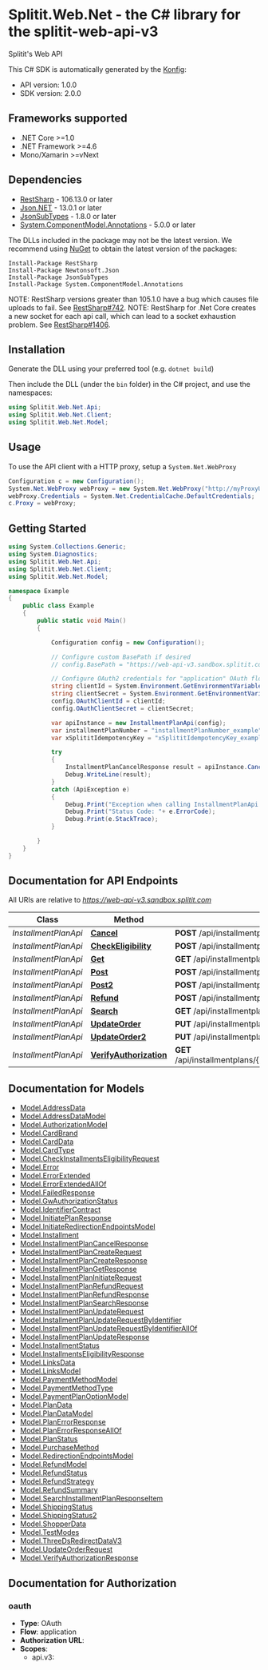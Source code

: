 # Splitit.Web.Net - the C# library for the splitit-web-api-v3

Splitit's Web API

This C# SDK is automatically generated by the [Konfig](https://konfigthis.com):

- API version: 1.0.0
- SDK version: 2.0.0

<a name="frameworks-supported"></a>
## Frameworks supported
- .NET Core >=1.0
- .NET Framework >=4.6
- Mono/Xamarin >=vNext

<a name="dependencies"></a>
## Dependencies

- [RestSharp](https://www.nuget.org/packages/RestSharp) - 106.13.0 or later
- [Json.NET](https://www.nuget.org/packages/Newtonsoft.Json/) - 13.0.1 or later
- [JsonSubTypes](https://www.nuget.org/packages/JsonSubTypes/) - 1.8.0 or later
- [System.ComponentModel.Annotations](https://www.nuget.org/packages/System.ComponentModel.Annotations) - 5.0.0 or later

The DLLs included in the package may not be the latest version. We recommend using [NuGet](https://docs.nuget.org/consume/installing-nuget) to obtain the latest version of the packages:
```
Install-Package RestSharp
Install-Package Newtonsoft.Json
Install-Package JsonSubTypes
Install-Package System.ComponentModel.Annotations
```

NOTE: RestSharp versions greater than 105.1.0 have a bug which causes file uploads to fail. See [RestSharp#742](https://github.com/restsharp/RestSharp/issues/742).
NOTE: RestSharp for .Net Core creates a new socket for each api call, which can lead to a socket exhaustion problem. See [RestSharp#1406](https://github.com/restsharp/RestSharp/issues/1406).

<a name="installation"></a>
## Installation
Generate the DLL using your preferred tool (e.g. `dotnet build`)

Then include the DLL (under the `bin` folder) in the C# project, and use the namespaces:
```csharp
using Splitit.Web.Net.Api;
using Splitit.Web.Net.Client;
using Splitit.Web.Net.Model;
```
<a name="usage"></a>
## Usage

To use the API client with a HTTP proxy, setup a `System.Net.WebProxy`
```csharp
Configuration c = new Configuration();
System.Net.WebProxy webProxy = new System.Net.WebProxy("http://myProxyUrl:80/");
webProxy.Credentials = System.Net.CredentialCache.DefaultCredentials;
c.Proxy = webProxy;
```

<a name="getting-started"></a>
## Getting Started

```csharp
using System.Collections.Generic;
using System.Diagnostics;
using Splitit.Web.Net.Api;
using Splitit.Web.Net.Client;
using Splitit.Web.Net.Model;

namespace Example
{
    public class Example
    {
        public static void Main()
        {

            Configuration config = new Configuration();

            // Configure custom BasePath if desired
            // config.BasePath = "https://web-api-v3.sandbox.splitit.com";

            // Configure OAuth2 credentials for "application" OAuth flow
            string clientId = System.Environment.GetEnvironmentVariable("CLIENT_ID");
            string clientSecret = System.Environment.GetEnvironmentVariable("CLIENT_SECRET");
            config.OAuthClientId = clientId;
            config.OAuthClientSecret = clientSecret;

            var apiInstance = new InstallmentPlanApi(config);
            var installmentPlanNumber = "installmentPlanNumber_example";  // string | 
            var xSplititIdempotencyKey = "xSplititIdempotencyKey_example";  // string | 

            try
            {
                InstallmentPlanCancelResponse result = apiInstance.Cancel(installmentPlanNumber, xSplititIdempotencyKey);
                Debug.WriteLine(result);
            }
            catch (ApiException e)
            {
                Debug.Print("Exception when calling InstallmentPlanApi.Cancel: " + e.Message );
                Debug.Print("Status Code: "+ e.ErrorCode);
                Debug.Print(e.StackTrace);
            }

        }
    }
}
```

<a name="documentation-for-api-endpoints"></a>
## Documentation for API Endpoints

All URIs are relative to *https://web-api-v3.sandbox.splitit.com*

Class | Method | HTTP request | Description
------------ | ------------- | ------------- | -------------
*InstallmentPlanApi* | [**Cancel**](docs/InstallmentPlanApi.md#cancel) | **POST** /api/installmentplans/{installmentPlanNumber}/cancel | 
*InstallmentPlanApi* | [**CheckEligibility**](docs/InstallmentPlanApi.md#checkeligibility) | **POST** /api/installmentplans/check-eligibility | 
*InstallmentPlanApi* | [**Get**](docs/InstallmentPlanApi.md#get) | **GET** /api/installmentplans/{installmentPlanNumber} | 
*InstallmentPlanApi* | [**Post**](docs/InstallmentPlanApi.md#post) | **POST** /api/installmentplans/initiate | 
*InstallmentPlanApi* | [**Post2**](docs/InstallmentPlanApi.md#post2) | **POST** /api/installmentplans | 
*InstallmentPlanApi* | [**Refund**](docs/InstallmentPlanApi.md#refund) | **POST** /api/installmentplans/{installmentPlanNumber}/refund | 
*InstallmentPlanApi* | [**Search**](docs/InstallmentPlanApi.md#search) | **GET** /api/installmentplans/search | 
*InstallmentPlanApi* | [**UpdateOrder**](docs/InstallmentPlanApi.md#updateorder) | **PUT** /api/installmentplans/{installmentPlanNumber}/updateorder | 
*InstallmentPlanApi* | [**UpdateOrder2**](docs/InstallmentPlanApi.md#updateorder2) | **PUT** /api/installmentplans/updateorder | 
*InstallmentPlanApi* | [**VerifyAuthorization**](docs/InstallmentPlanApi.md#verifyauthorization) | **GET** /api/installmentplans/{installmentPlanNumber}/verifyauthorization | 


<a name="documentation-for-models"></a>
## Documentation for Models

 - [Model.AddressData](docs/AddressData.md)
 - [Model.AddressDataModel](docs/AddressDataModel.md)
 - [Model.AuthorizationModel](docs/AuthorizationModel.md)
 - [Model.CardBrand](docs/CardBrand.md)
 - [Model.CardData](docs/CardData.md)
 - [Model.CardType](docs/CardType.md)
 - [Model.CheckInstallmentsEligibilityRequest](docs/CheckInstallmentsEligibilityRequest.md)
 - [Model.Error](docs/Error.md)
 - [Model.ErrorExtended](docs/ErrorExtended.md)
 - [Model.ErrorExtendedAllOf](docs/ErrorExtendedAllOf.md)
 - [Model.FailedResponse](docs/FailedResponse.md)
 - [Model.GwAuthorizationStatus](docs/GwAuthorizationStatus.md)
 - [Model.IdentifierContract](docs/IdentifierContract.md)
 - [Model.InitiatePlanResponse](docs/InitiatePlanResponse.md)
 - [Model.InitiateRedirectionEndpointsModel](docs/InitiateRedirectionEndpointsModel.md)
 - [Model.Installment](docs/Installment.md)
 - [Model.InstallmentPlanCancelResponse](docs/InstallmentPlanCancelResponse.md)
 - [Model.InstallmentPlanCreateRequest](docs/InstallmentPlanCreateRequest.md)
 - [Model.InstallmentPlanCreateResponse](docs/InstallmentPlanCreateResponse.md)
 - [Model.InstallmentPlanGetResponse](docs/InstallmentPlanGetResponse.md)
 - [Model.InstallmentPlanInitiateRequest](docs/InstallmentPlanInitiateRequest.md)
 - [Model.InstallmentPlanRefundRequest](docs/InstallmentPlanRefundRequest.md)
 - [Model.InstallmentPlanRefundResponse](docs/InstallmentPlanRefundResponse.md)
 - [Model.InstallmentPlanSearchResponse](docs/InstallmentPlanSearchResponse.md)
 - [Model.InstallmentPlanUpdateRequest](docs/InstallmentPlanUpdateRequest.md)
 - [Model.InstallmentPlanUpdateRequestByIdentifier](docs/InstallmentPlanUpdateRequestByIdentifier.md)
 - [Model.InstallmentPlanUpdateRequestByIdentifierAllOf](docs/InstallmentPlanUpdateRequestByIdentifierAllOf.md)
 - [Model.InstallmentPlanUpdateResponse](docs/InstallmentPlanUpdateResponse.md)
 - [Model.InstallmentStatus](docs/InstallmentStatus.md)
 - [Model.InstallmentsEligibilityResponse](docs/InstallmentsEligibilityResponse.md)
 - [Model.LinksData](docs/LinksData.md)
 - [Model.LinksModel](docs/LinksModel.md)
 - [Model.PaymentMethodModel](docs/PaymentMethodModel.md)
 - [Model.PaymentMethodType](docs/PaymentMethodType.md)
 - [Model.PaymentPlanOptionModel](docs/PaymentPlanOptionModel.md)
 - [Model.PlanData](docs/PlanData.md)
 - [Model.PlanDataModel](docs/PlanDataModel.md)
 - [Model.PlanErrorResponse](docs/PlanErrorResponse.md)
 - [Model.PlanErrorResponseAllOf](docs/PlanErrorResponseAllOf.md)
 - [Model.PlanStatus](docs/PlanStatus.md)
 - [Model.PurchaseMethod](docs/PurchaseMethod.md)
 - [Model.RedirectionEndpointsModel](docs/RedirectionEndpointsModel.md)
 - [Model.RefundModel](docs/RefundModel.md)
 - [Model.RefundStatus](docs/RefundStatus.md)
 - [Model.RefundStrategy](docs/RefundStrategy.md)
 - [Model.RefundSummary](docs/RefundSummary.md)
 - [Model.SearchInstallmentPlanResponseItem](docs/SearchInstallmentPlanResponseItem.md)
 - [Model.ShippingStatus](docs/ShippingStatus.md)
 - [Model.ShippingStatus2](docs/ShippingStatus2.md)
 - [Model.ShopperData](docs/ShopperData.md)
 - [Model.TestModes](docs/TestModes.md)
 - [Model.ThreeDsRedirectDataV3](docs/ThreeDsRedirectDataV3.md)
 - [Model.UpdateOrderRequest](docs/UpdateOrderRequest.md)
 - [Model.VerifyAuthorizationResponse](docs/VerifyAuthorizationResponse.md)


<a name="documentation-for-authorization"></a>
## Documentation for Authorization

<a name="oauth"></a>
### oauth

- **Type**: OAuth
- **Flow**: application
- **Authorization URL**: 
- **Scopes**: 
  - api.v3: 

